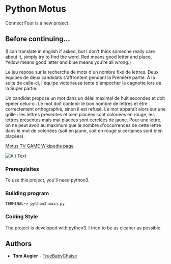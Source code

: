 # Python Motus
Connect Four is a new project.

## Before continuing...

(I can translate in english if asked, but I don't think someone really care about it, simply try to find the word. Red means good letter and place, Yellow means good letter and blue means you're all wrong.)

Le jeu repose sur la recherche de mots d'un nombre fixé de lettres. Deux équipes de deux candidats s'affrontent pendant la Première partie. À la suite de celle-ci, l'équipe victorieuse tente d'empocher la cagnotte lors de la Super partie.

Un candidat propose un mot dans un délai maximal de huit secondes et doit épeler celui-ci. Le mot doit contenir le bon nombre de lettres et être correctement orthographié, sinon il est refusé. Le mot apparaît alors sur une grille : les lettres présentes et bien placées sont coloriées en rouge, les lettres présentes mais mal placées sont cerclées de jaune. Pour une lettre, on ne peut avoir au maximum que le nombre d'occurrences de cette lettre dans le mot de coloriées (soit en jaune, soit en rouge si certaines sont bien placées).

[Motus TV GAME Wikipedia page](https://fr.wikipedia.org/wiki/Motus_(jeu_t%C3%A9l%C3%A9vis%C3%A9))

![Alt Text](https://media.tenor.com/images/7d000f9dd411ef6c7c7f503ac14581a6/tenor.gif)<br/>


### Prerequisites

To use this project, you'll need python3.

### Building program


```
TERMINAL~> python3 main.py
```

### Coding Style

The project is developed with python3. I tried to be as cleaner as possible.

## Authors

* **Tom Augier**  - [TrueBabyChaise](https://github.com/TrueBabyChaise)
